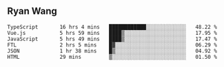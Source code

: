 ## Ryan Wang

<!--START_SECTION:waka-->

```text
TypeScript       16 hrs 4 mins   ████████████░░░░░░░░░░░░░   48.22 %
Vue.js           5 hrs 59 mins   ████▒░░░░░░░░░░░░░░░░░░░░   17.95 %
JavaScript       5 hrs 49 mins   ████▒░░░░░░░░░░░░░░░░░░░░   17.47 %
FTL              2 hrs 5 mins    █▓░░░░░░░░░░░░░░░░░░░░░░░   06.29 %
JSON             1 hr 38 mins    █▒░░░░░░░░░░░░░░░░░░░░░░░   04.92 %
HTML             29 mins         ▒░░░░░░░░░░░░░░░░░░░░░░░░   01.50 %
```

<!--END_SECTION:waka-->
